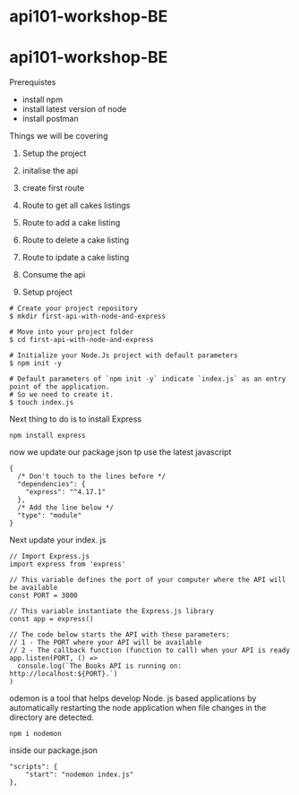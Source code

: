 # api101-workshop-BE

# api101-workshop-BE

Prerequistes
- install npm
- install latest version of node
- install postman

Things we will be covering

1. Setup the project
2. initalise the api
3. create first route
4. Route to get all cakes listings
5. Route to add a cake listing
6. Route to delete a cake listing
7. Route to ipdate a cake listing
8. Consume the api

1. Setup project

```
# Create your project repository
$ mkdir first-api-with-node-and-express

# Move into your project folder
$ cd first-api-with-node-and-express

# Initialize your Node.Js project with default parameters
$ npm init -y

# Default parameters of `npm init -y` indicate `index.js` as an entry point of the application.
# So we need to create it.
$ touch index.js
```
Next thing to do is to install Express

```
npm install express
````

now we update our package json tp use the latest javascript 

```
{
  /* Don't touch to the lines before */
  "dependencies": {
    "express": "^4.17.1"
  },
  /* Add the line below */
  "type": "module"
}
```

Next update your index. js
```
// Import Express.js
import express from 'express'

// This variable defines the port of your computer where the API will be available
const PORT = 3000

// This variable instantiate the Express.js library
const app = express()

// The code below starts the API with these parameters:
// 1 - The PORT where your API will be available
// 2 - The callback function (function to call) when your API is ready
app.listen(PORT, () =>
  console.log(`The Books API is running on: http://localhost:${PORT}.`)
)
```

odemon is a tool that helps develop Node. js based applications by automatically restarting the node application when file changes in the directory are detected.

```
npm i nodemon
```
inside our package.json

```
"scripts": {
    "start": "nodemon index.js"
},
```